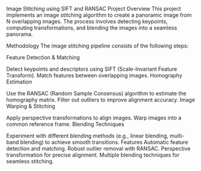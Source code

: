Image Stitching using SIFT and RANSAC
Project Overview
This project implements an image stitching algorithm to create a panoramic image from N overlapping images. The process involves detecting keypoints, computing transformations, and blending the images into a seamless panorama.

Methodology
The image stitching pipeline consists of the following steps:

Feature Detection & Matching

Detect keypoints and descriptors using SIFT (Scale-Invariant Feature Transform).
Match features between overlapping images.
Homography Estimation

Use the RANSAC (Random Sample Consensus) algorithm to estimate the homography matrix.
Filter out outliers to improve alignment accuracy.
Image Warping & Stitching

Apply perspective transformations to align images.
Warp images into a common reference frame.
Blending Techniques

Experiment with different blending methods (e.g., linear blending, multi-band blending) to achieve smooth transitions.
Features
Automatic feature detection and matching.
Robust outlier removal with RANSAC.
Perspective transformation for precise alignment.
Multiple blending techniques for seamless stitching.
